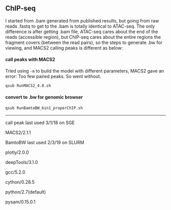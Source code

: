 ## ChIP-seq 

I started from .bam generated from published results, but going from raw reads .fastq to get to the .bam is totally identical to ATAC-seq. The only difference is after getting .bam file, ATAC-seq cares about the end of the reads (accessible region), but ChIP-seq cares about the entire regions the fragment covers (between the read pairs), so the steps to generate .bw for viewing, and MACS2 calling peaks is different as below:

#### call peaks with MACS2
Tried using `-m` to build the model with different parameters, MACS2 gave an error: Too few paired peaks. So went without. 
```bash
qsub RunMACS2_4.0.sh
```


#### convert to .bw for genomic browser
```bash
qsub RunBamtoBW_bin1_properChIP.sh
```

----------
call peak last used 3/1/18 on SGE

MACS2/2.1.1

BamtoBW last used 2/3/19 on SLURM

plotly/2.0.0

deepTools/3.1.0

gcc/5.2.0

cython/0.28.5

python/2.7(default)

pysam/0.15.0.1
